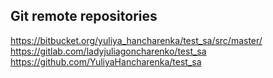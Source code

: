 ## Git remote repositories
https://bitbucket.org/yuliya_hancharenka/test_sa/src/master/
https://gitlab.com/ladyjuliagoncharenko/test_sa
https://github.com/YuliyaHancharenka/test_sa
